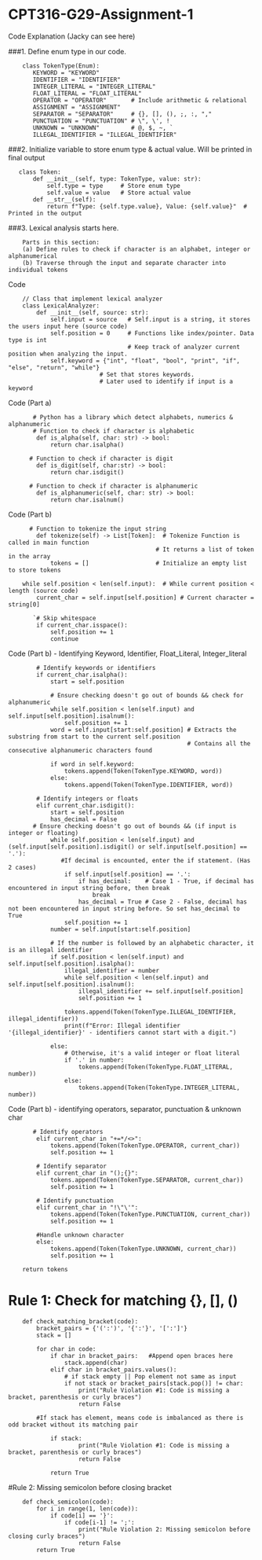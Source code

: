 # CPT316-G29-Assignment-1

Code Explanation (Jacky can see here)

###1. Define enum type in our code.

        class TokenType(Enum):
           KEYWORD = "KEYWORD"
           IDENTIFIER = "IDENTIFIER"
           INTEGER_LITERAL = "INTEGER_LITERAL"
           FLOAT_LITERAL = "FLOAT_LITERAL"
           OPERATOR = "OPERATOR"       # Include arithmetic & relational
           ASSIGNMENT = "ASSIGNMENT"
           SEPARATOR = "SEPARATOR"     # {}, [], (), ;, :, ","
           PUNCTUATION = "PUNCTUATION" # \", \', !
           UNKNOWN = "UNKNOWN"         # @, $, ~, `
           ILLEGAL_IDENTIFIER = "ILLEGAL_IDENTIFIER"
   

###2. Initialize variable to store enum type & actual value. Will be printed in final output
   
       class Token:
           def __init__(self, type: TokenType, value: str):
               self.type = type     # Store enum type
               self.value = value   # Store actual value
           def __str__(self):
               return f"Type: {self.type.value}, Value: {self.value}"  # Printed in the output
    

###3. Lexical analysis starts here.

        Parts in this section:
        (a) Define rules to check if character is an alphabet, integer or alphanumerical
        (b) Traverse through the input and separate character into individual tokens
        

   Code

        // Class that implement lexical analyzer
        class LexicalAnalyzer:
            def __init__(self, source: str):
                self.input = source   # Self.input is a string, it stores the users input here (source code)
                self.position = 0     # Functions like index/pointer. Data type is int
                                      # Keep track of analyzer current position when analyzing the input. 
                self.keyword = {"int", "float", "bool", "print", "if", "else", "return", "while"}
                              # Set that stores keywords.
                              # Later used to identify if input is a keyword

   Code (Part a) 

           # Python has a library which detect alphabets, numerics & alphanumeric
           # Function to check if character is alphabetic
            def is_alpha(self, char: str) -> bool:   
                return char.isalpha()                
    
          # Function to check if character is digit
            def is_digit(self, char:str) -> bool:
                return char.isdigit()                
    
          # Function to check if character is alphanumeric
            def is_alphanumeric(self, char: str) -> bool:
                return char.isalnum()                

   Code (Part b)

          # Function to tokenize the input string
            def tokenize(self) -> List[Token]:  # Tokenize Function is called in main function 
                                              # It returns a list of token in the array
                tokens = []                   # Initialize an empty list to store tokens

        while self.position < len(self.input):  # While current position < length (source code)
            current_char = self.input[self.position] # Current character = string[0]

           `# Skip whitespace
            if current_char.isspace():
                self.position += 1   
                continue
   
   Code (Part b) - Identifying Keyword, Identifier, Float_Literal, Integer_literal
   
            # Identify keywords or identifiers
            if current_char.isalpha():
                start = self.position

                # Ensure checking doesn't go out of bounds && check for alphanumeric
                while self.position < len(self.input) and self.input[self.position].isalnum():
                    self.position += 1        
                word = self.input[start:self.position] # Extracts the substring from start to the current self.position
                                                       # Contains all the consecutive alphanumeric characters found

                if word in self.keyword:
                    tokens.append(Token(TokenType.KEYWORD, word))
                else:
                    tokens.append(Token(TokenType.IDENTIFIER, word))
            
            # Identify integers or floats
            elif current_char.isdigit(): 
                start = self.position
                has_decimal = False
           # Ensure checking doesn't go out of bounds && (if input is integer or floating)
                while self.position < len(self.input) and (self.input[self.position].isdigit() or self.input[self.position] == '.'): 
                   #If decimal is encounted, enter the if statement. (Has 2 cases)
                    if self.input[self.position] == '.': 
                        if has_decimal:    # Case 1 - True, if decimal has encountered in input string before, then break 
                            break
                        has_decimal = True # Case 2 - False, decimal has not been encountered in input string before. So set has_decimal to True
                    self.position += 1
                number = self.input[start:self.position]

                # If the number is followed by an alphabetic character, it is an illegal identifier
                if self.position < len(self.input) and self.input[self.position].isalpha():
                    illegal_identifier = number
                    while self.position < len(self.input) and self.input[self.position].isalnum():
                        illegal_identifier += self.input[self.position]
                        self.position += 1

                    tokens.append(Token(TokenType.ILLEGAL_IDENTIFIER, illegal_identifier))
                    print(f"Error: Illegal identifier '{illegal_identifier}' - identifiers cannot start with a digit.")
                    
                else:
                    # Otherwise, it's a valid integer or float literal
                    if '.' in number:
                        tokens.append(Token(TokenType.FLOAT_LITERAL, number))
                    else:
                        tokens.append(Token(TokenType.INTEGER_LITERAL, number))

   Code (Part b) - identifying operators, separator, punctuation & unknown char

           # Identify operators
            elif current_char in "+=*/<>":
                tokens.append(Token(TokenType.OPERATOR, current_char))
                self.position += 1

            # Identify separator
            elif current_char in "();{}":
                tokens.append(Token(TokenType.SEPARATOR, current_char))
                self.position += 1

            # Identify punctuation
            elif current_char in "!\"\'":
                tokens.append(Token(TokenType.PUNCTUATION, current_char))
                self.position += 1

            #Handle unknown character
            else:
                tokens.append(Token(TokenType.UNKNOWN, current_char))
                self.position += 1

        return tokens

   # Rule 1: Check for matching {}, [], ()
        def check_matching_bracket(code):
            bracket_pairs = {'(':')', '{':'}', '[':']'}
            stack = []

            for char in code:
                if char in bracket_pairs:   #Append open braces here
                    stack.append(char)
                elif char in bracket_pairs.values():
                    # if stack empty || Pop element not same as input
                    if not stack or bracket_pairs[stack.pop()] != char:   
                        print("Rule Violation #1: Code is missing a bracket, parenthesis or curly braces")
                        return False

            #If stack has element, means code is imbalanced as there is odd bracket without its matching pair
          
                if stack:   
                        print("Rule Violation #1: Code is missing a bracket, parenthesis or curly braces")
                        return False

                return True

#Rule 2: Missing semicolon before closing bracket

        def check_semicolon(code):
            for i in range(1, len(code)):
                if code[i] == '}':
                    if code[i-1] != ';':
                        print("Rule Violation 2: Missing semicolon before closing curly braces")
                        return False
            return True

